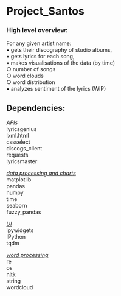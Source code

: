 # Project_Santos

### High level overview:

For any given artist name: <br>
• gets their discography of studio albums, <br>
• gets lyrics for each song,<br>
• makes visualisations of the data (by time)<br>
   ○ number of songs<br>
   ○ word clouds<br>
   ○ word distribution<br>
• analyzes sentiment of the lyrics (WIP)<br>

## Dependencies:

<i>APIs</i><br>
lyricsgenius<br>
lxml.html<br>
cssselect<br>
discogs_client<br>
requests<br>
lyricsmaster<br>

<u><i>data processing and charts</i></u><br>
matplotlib<br>
pandas<br>
numpy<br>
time<br>
seaborn<br>
fuzzy_pandas<br>

<u><i>UI</i></u><br>
ipywidgets<br>
IPython<br>
tqdm<br>

<u><i>word processing</i></u><br>
re<br>
os<br>
nltk<br>
string<br>
wordcloud<br>
